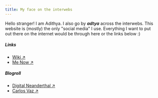 ```yaml
---
title: My face on the interwebs
---
```

Hello stranger! I am Adithya. I also go by ***adtya*** across the interwebs. This website is (mostly) the only "social media" I use. Everything I want to put out there on the internet would be through here or the links below :)

##### Links
- [Wiki ↗](https://wiki.adtya.xyz)
- [Me Now ↗](/now.html)

##### Blogroll
- [Digital Neanderthal ↗](https://www.digitalneanderthal.com)
- [Carlos Vaz ↗](https://carjorvaz.com)
